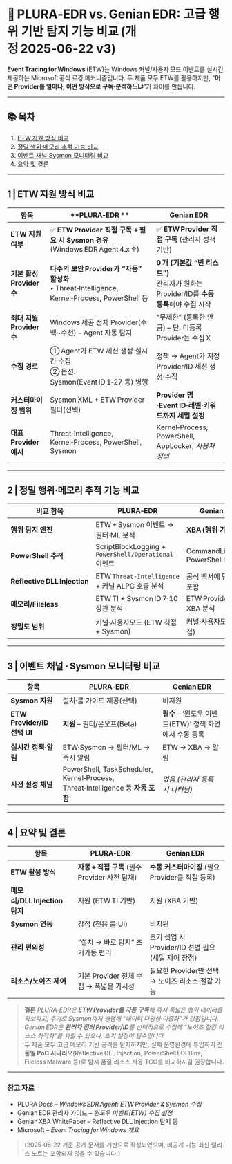 # 📄 PLURA‑EDR vs. Genian EDR: 고급 행위 기반 탐지 기능 비교 (개정 2025‑06‑22 v3)

**Event Tracing for Windows** (ETW)는 Windows 커널/사용자 모드 이벤트를 실시간 제공하는 Microsoft 공식 로깅 메커니즘입니다. 두 제품 모두 ETW를 활용하지만, “**어떤 Provider를 얼마나, 어떤 방식으로 구독·분석하느냐**”가 차이를 만듭니다.

---

## 📚 목차

1. [ETW 지원 방식 비교](#1-etw-지원-방식-비교)
2. [정밀 행위·메모리 추적 기능 비교](#2-정밀-행위·메모리-추적-기능-비교)
3. [이벤트 채널·Sysmon 모니터링 비교](#3-이벤트-채널·sysmon-모니터링-비교)
4. [요약 및 결론](#4-요약-및-결론)

---

## 1 | ETW 지원 방식 비교 <a name="1-etw-지원-방식-비교"></a>

| 항목                   | **PLURA‑EDR **                                                            | **Genian EDR**                                                   |
| -------------------- | ------------------------------------------------------------------------------------ | ---------------------------------------------------------------- |
| **ETW 지원 여부**        | ✅ **ETW Provider 직접 구독 + 필요 시 Sysmon 경유**<br>(Windows EDR Agent 4.x ↑)               | ✅ **ETW Provider 직접 구독** (관리자 정책 기반)                             |
| **기본 활성 Provider 수** | **다수의 보안 Provider가 “자동” 활성화**<br>‣ Threat‑Intelligence, Kernel‑Process, PowerShell 등 | **0 개 (기본값 “빈 리스트”)**<br>관리자가 원하는 Provider/ID를 **수동 등록**해야 수집 시작 |
| **최대 지원 Provider 수** | Windows 제공 전체 Provider(수백\~수천) – Agent 자동 탐지                                         | “무제한” (등록한 만큼) – 단, 미등록 Provider는 수집 X                           |
| **수집 경로**            | ① Agent가 ETW 세션 생성·실시간 수집<br>② 옵션: Sysmon(Event ID 1‑27 등) 병행                        | 정책 → Agent가 지정 Provider/ID 세션 생성·수집                              |
| **커스터마이징 범위**        | Sysmon XML + ETW Provider 필터(선택)                                                     | **Provider 명·Event ID·레벨·키워드까지 세밀 설정**                           |
| **대표 Provider 예시**   | Threat‑Intelligence, Kernel‑Process, PowerShell, Sysmon                              | Kernel‑Process, PowerShell, AppLocker, *사용자 정의*                  |

---

## 2 | 정밀 행위·메모리 추적 기능 비교 <a name="2-정밀-행위·메모리-추적-기능-비교"></a>

| 비교 항목                        | **PLURA‑EDR**                                     | **Genian EDR**                    |
| ---------------------------- | ------------------------------------------------- | --------------------------------- |
| **행위 탐지 엔진**                 | ETW + Sysmon 이벤트 → 필터·ML 분석                       | **XBA (행위 기반 엔진)**                |
| **PowerShell 추적**            | ScriptBlockLogging + `PowerShell/Operational` 이벤트 | CommandLine + PowerShell Provider |
| **Reflective DLL Injection** | ETW `Threat‑Intelligence` + 커널 ALPC 호출 분석         | 공식 백서에 탐지 대상 포함                   |
| **메모리/Fileless**             | ETW TI + Sysmon ID 7·10 상관 분석                     | ETW Provider + XBA 분석             |
| **정밀도 범위**                   | 커널·사용자모드 (ETW 직접 + Sysmon)                        | 커널·사용자모드 (직접)                     |

---

## 3 | 이벤트 채널 · Sysmon 모니터링 비교 <a name="3-이벤트-채널·sysmon-모니터링-비교"></a>

| 항목                        | **PLURA‑EDR**                                                              | **Genian EDR**                        |
| ------------------------- | -------------------------------------------------------------------------- | ------------------------------------- |
| **Sysmon 지원**             | 설치·룰 가이드 제공(선택)                                                            | 비지원                                   |
| **ETW Provider/ID 선택 UI** | **지원** – 필터/온오프(Beta)                                                      | **필수** – ‘윈도우 이벤트(ETW)’ 정책 화면에서 수동 등록 |
| **실시간 정책·알림**             | ETW·Sysmon → 필터/ML → 즉시 알림                                                 | ETW → XBA → 알림                        |
| **사전 설정 채널**              | PowerShell, TaskScheduler, Kernel‑Process, Threat‑Intelligence 등 **자동 포함** | *없음 (관리자 등록 시 나타남)*                   |

---

## 4 | 요약 및 결론 <a name="4-요약-및-결론"></a>

| 항목                       | **PLURA‑EDR**                      | **Genian EDR**                      |
| ------------------------ | ---------------------------------- | ----------------------------------- |
| **ETW 활용 방식**            | **자동 + 직접 구독** (필수 Provider 사전 탑재) | **수동 커스터마이징** (필요 Provider를 직접 등록)  |
| **메모리/DLL Injection 탐지** | 지원 (ETW TI 기반)                     | 지원 (XBA 기반)                         |
| **Sysmon 연동**            | 강점 (전용 룰·UI)                       | 비지원                                 |
| **관리 편의성**               | “설치 → 바로 탐지” 초기가동 편리               | 초기 셋업 시 Provider/ID 선별 필요(세밀 제어 장점) |
| **리소스/노이즈 제어**           | 기본 Provider 전체 수집 → 폭넓은 가시성        | 필요한 Provider만 선택 → 노이즈·리소스 절감 가능    |

> **결론**
> *PLURA‑EDR은 **ETW Provider를 자동 구독**해 즉시 폭넓은 행위 데이터를 확보하고, 추가로 Sysmon까지 병행해 “데이터 다양성·이중화”가 강점입니다.  
> Genian EDR은 **관리자 정의 Provider/ID**를 선택적으로 수집해 “노이즈 절감·리소스 최적화”를 꾀할 수 있으나, 초기 설정이 필수입니다.*  
> 두 제품 모두 고급 메모리 기반 공격을 탐지하지만, 실제 운영환경에 투입하기 전 **동일 PoC 시나리오**(Reflective DLL Injection, PowerShell LOLBins, Fileless Malware 등)로 탐지 품질·리소스 사용·TCO를 비교하시길 권장합니다.

---

### 참고 자료

* PLURA Docs – *Windows EDR Agent: ETW Provider & Sysmon 수집*
* Genian EDR 관리자 가이드 – *윈도우 이벤트(ETW) 수집 설정*
* Genian XBA WhitePaper – Reflective DLL Injection 탐지 등
* Microsoft – *Event Tracing for Windows 개요*

> (2025‑06‑22 기준 공개 문서를 기반으로 작성되었으며, 비공개 기능·최신 릴리스 노트는 포함되지 않을 수 있습니다.)
